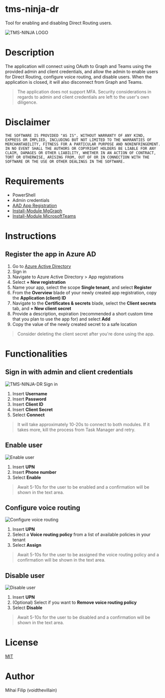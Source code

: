 # tms-ninja-dr
Tool for enabling and disabling Direct Routing users.

![TMS-NINJA LOGO](https://i.postimg.cc/fLw4zyTz/Frame-5.png)

# Description
The application will connect using OAuth to Graph and Teams using the provided admin and client credentials, and allow the admin to enable users for Direct Routing, configure voice routing, and disable users. When the application is closed, it will also disconnect from Graph and Teams.

> The application does not support MFA. Security considerations in regards to admin and client credentials are left to the user's own diligence.

# Disclaimer
``THE SOFTWARE IS PROVIDED "AS IS", WITHOUT WARRANTY OF ANY KIND, EXPRESS OR
IMPLIED, INCLUDING BUT NOT LIMITED TO THE WARRANTIES OF MERCHANTABILITY,
FITNESS FOR A PARTICULAR PURPOSE AND NONINFRINGEMENT. IN NO EVENT SHALL THE
AUTHORS OR COPYRIGHT HOLDERS BE LIABLE FOR ANY CLAIM, DAMAGES OR OTHER
LIABILITY, WHETHER IN AN ACTION OF CONTRACT, TORT OR OTHERWISE, ARISING FROM,
OUT OF OR IN CONNECTION WITH THE SOFTWARE OR THE USE OR OTHER DEALINGS IN THE
SOFTWARE.``

# Requirements
- PowerShell
- Admin credentials
- [AAD App Registration](https://docs.microsoft.com/en-us/power-apps/developer/data-platform/walkthrough-register-app-azure-active-directory)
- [Install-Module MgGraph](https://docs.microsoft.com/en-us/powershell/microsoftgraph/installation?view=graph-powershell-1.0)
- [Install-Module MicrosoftTeams](https://docs.microsoft.com/en-us/MicrosoftTeams/teams-powershell-install)

# Instructions
## Register the app in Azure AD
1. Go to [Azure Active Directory](https://aad.portal.azure.com/)
2. Sign in
3. Navigate to Azure Active Directory > App registrations
4. Select **+ New registration**
5. Name your app, select the scope **Single tenant**, and select **Register**
6. From the **Overview** blade of your newly created app registration, copy the **Application (client) ID**
7. Navigate to the **Certificates & secrets** blade, select the **Client secrets** tab, and **+ New client secret**
8. Provide a description, expiration (recommended a short custom time that you plan to use the app for) and select **Add**
9. Copy the value of the newly created secret to a safe location

> Consider deleting the client secret after you're done using the app.

# Functionalities
## Sign in with admin and client credentials
![TMS-NINJA-DR Sign in](https://i.postimg.cc/28CPnV4n/signin.png)
1. Insert **Username**
2. Insert **Password**
3. Insert **Client ID**
4. Insert **Client Secret**
5. Select **Connect**

> It will take approximately 10-20s to connect to both modules. If it takes more, kill the process from Task Manager and retry.

## Enable user
![Enable user](https://i.postimg.cc/B6VXHdzK/enableuser.png)
1. Insert **UPN**
2. Insert **Phone number**
3. Select **Enable**

> Await 5-10s for the user to be enabled and a confirmation will be shown in the text area.

## Configure voice routing
![Configure voice routing](https://i.postimg.cc/25H499Jz/configurevoicerouting.png)
1. Insert **UPN**
2. Select a **Voice routing policy** from a list of available policies in your tenant
3. Select **Assign**

> Await 5-10s for the user to be assigned the voice routing policy and a confirmation will be shown in the text area.

## Disable user
![Disable user](https://i.postimg.cc/Kjh40nZG/disableuser.png)
1. Insert **UPN**
2. (Optional) Select if you want to **Remove voice routing policy**
3. Select **Disable**

> Await 5-10s for the user to be disabled and a confirmation will be shown in the text area.

# License
[MIT](https://raw.githubusercontent.com/voidthevillain/tms-ninja-dr/main/LICENSE)

# Author
Mihai Filip (voidthevillain)
